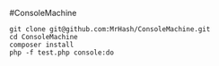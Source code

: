 #ConsoleMachine

```
git clone git@github.com:MrHash/ConsoleMachine.git
cd ConsoleMachine
composer install
php -f test.php console:do
```
